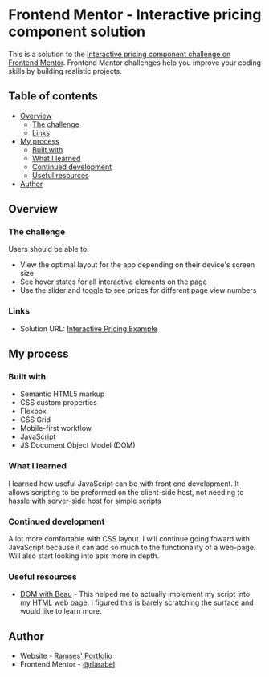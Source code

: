 # Frontend Mentor - Interactive pricing component solution

This is a solution to the [Interactive pricing component challenge on Frontend Mentor](https://www.frontendmentor.io/challenges/interactive-pricing-component-t0m8PIyY8). Frontend Mentor challenges help you improve your coding skills by building realistic projects. 

## Table of contents

- [Overview](#overview)
  - [The challenge](#the-challenge)
  - [Links](#links)
- [My process](#my-process)
  - [Built with](#built-with)
  - [What I learned](#what-i-learned)
  - [Continued development](#continued-development)
  - [Useful resources](#useful-resources)
- [Author](#author)

## Overview

### The challenge

Users should be able to:

- View the optimal layout for the app depending on their device's screen size
- See hover states for all interactive elements on the page
- Use the slider and toggle to see prices for different page view numbers

### Links

- Solution URL: [Interactive Pricing Example](https://rlarabel.github.io/interactive-pricing-page/)

## My process

### Built with

- Semantic HTML5 markup
- CSS custom properties
- Flexbox
- CSS Grid
- Mobile-first workflow
- [JavaScript](https://www.javascript.com/)
- JS Document Object Model (DOM) 

### What I learned

I learned how useful JavaScript can be with front end development. It allows scripting to be preformed on the client-side host, not needing to hassle with server-side host for simple scripts  

### Continued development

A lot more comfortable with CSS layout. I will continue going foward with JavaScript because it can add so much to the functionality of a web-page. Will also start looking into apis more in depth.  

### Useful resources

- [DOM with Beau](https://www.youtube.com/watch?v=eaLKqoB9Fu0&list=PLWKjhJtqVAbllLK6r2dnGjUVWB_cFNcuO) - This helped me to actually implement my script into my HTML web page. I figured this is barely scratching the surface and would like to learn more.

## Author

- Website - [Ramses' Portfolio](https://ramsesportfolio.com)
- Frontend Mentor - [@rlarabel](https://www.frontendmentor.io/profile/rlarabel)
